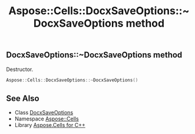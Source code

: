 ﻿---
title: Aspose::Cells::DocxSaveOptions::~DocxSaveOptions method
linktitle: ~DocxSaveOptions
second_title: Aspose.Cells for C++ API Reference
description: 'Aspose::Cells::DocxSaveOptions::~DocxSaveOptions method. Destructor in C++.'
type: docs
weight: 200
url: /cpp/aspose.cells/docxsaveoptions/~docxsaveoptions/
---
## DocxSaveOptions::~DocxSaveOptions method


Destructor.

```cpp
Aspose::Cells::DocxSaveOptions::~DocxSaveOptions()
```

## See Also

* Class [DocxSaveOptions](../)
* Namespace [Aspose::Cells](../../)
* Library [Aspose.Cells for C++](../../../)
